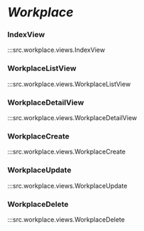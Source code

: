 # ***Workplace***

### IndexView
:::src.workplace.views.IndexView

### WorkplaceListView
:::src.workplace.views.WorkplaceListView

### WorkplaceDetailView
:::src.workplace.views.WorkplaceDetailView

### WorkplaceCreate
:::src.workplace.views.WorkplaceCreate

### WorkplaceUpdate
:::src.workplace.views.WorkplaceUpdate

### WorkplaceDelete
:::src.workplace.views.WorkplaceDelete
